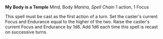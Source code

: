 




**My Body is a Temple**
Mind, Body
*Mantra, Spell Chain*
1 action, 1 Focus

This spell must be cast as the first action of a turn.
Set the caster's current Focus and Endurance equal to the higher of the two. Raise the caster's current Focus and Endurance by 1d6. Add 1d6 each time this spell is recast on successive turns. 

